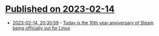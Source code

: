 # [Published on 2023-02-14](index.md)

* [2023-02-14, 20:30:59](https://news.ycombinator.com/item?id=34795506) - [Today is the 10th year anniversary of Steam being officially out for Linux](https://store.steampowered.com/oldnews/9943)

